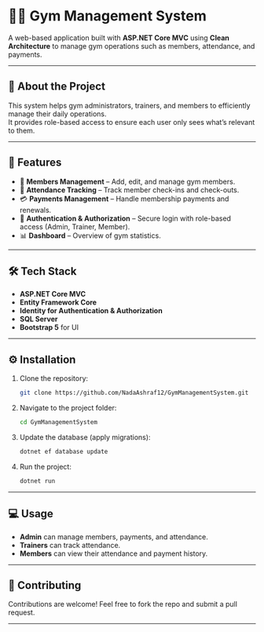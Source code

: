 # 🏋️‍♂️ Gym Management System

A web-based application built with **ASP.NET Core MVC** using **Clean Architecture** to manage gym operations such as members, attendance, and payments.

---

## 📖 About the Project
This system helps gym administrators, trainers, and members to efficiently manage their daily operations.  
It provides role-based access to ensure each user only sees what’s relevant to them.

---

## 🚀 Features
- 👥 **Members Management** – Add, edit, and manage gym members.
- 📅 **Attendance Tracking** – Track member check-ins and check-outs.
- 💳 **Payments Management** – Handle membership payments and renewals.
- 🔐 **Authentication & Authorization** – Secure login with role-based access (Admin, Trainer, Member).
- 📊 **Dashboard** – Overview of gym statistics.

---

## 🛠️ Tech Stack
- **ASP.NET Core MVC**  
- **Entity Framework Core**  
- **Identity for Authentication & Authorization**  
- **SQL Server**  
- **Bootstrap 5** for UI  

---

## ⚙️ Installation

1. Clone the repository:
   ```bash
   git clone https://github.com/NadaAshraf12/GymManagementSystem.git

2. Navigate to the project folder:

   ```bash
   cd GymManagementSystem
   ```

3. Update the database (apply migrations):

   ```bash
   dotnet ef database update
   ```

4. Run the project:

   ```bash
   dotnet run
   ```

---

## 💻 Usage

* **Admin** can manage members, payments, and attendance.
* **Trainers** can track attendance.
* **Members** can view their attendance and payment history.

---

## 🤝 Contributing

Contributions are welcome!
Feel free to fork the repo and submit a pull request.

---
